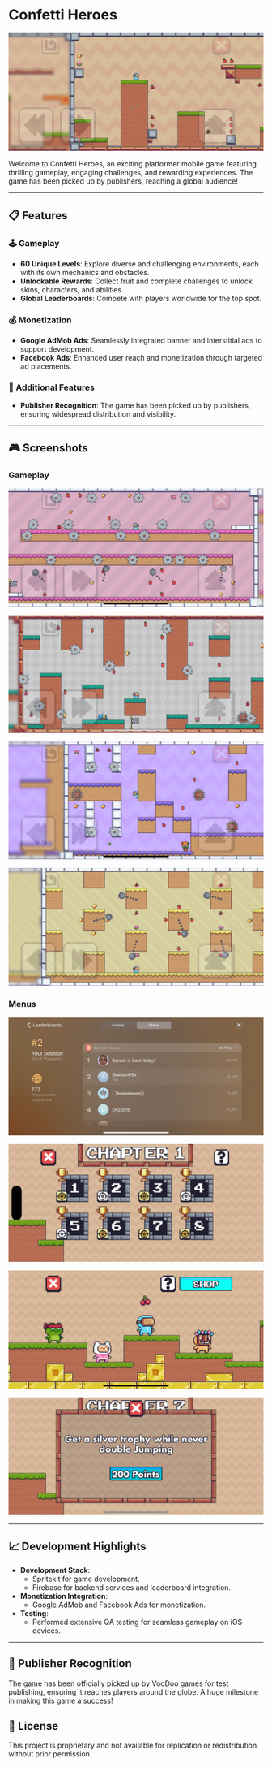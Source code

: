 # Confetti Heroes

![Gameplay Screenshot](screenshots/IMG_2679.PNG)

Welcome to Confetti Heroes, an exciting platformer mobile game featuring thrilling gameplay, engaging challenges, and rewarding experiences. The game has been picked up by publishers, reaching a global audience!

---

## 📋 Features

### 🕹️ Gameplay
- **60 Unique Levels**: Explore diverse and challenging environments, each with its own mechanics and obstacles.
- **Unlockable Rewards**: Collect fruit and complete challenges to unlock skins, characters, and abilities.
- **Global Leaderboards**: Compete with players worldwide for the top spot.

### 💰 Monetization
- **Google AdMob Ads**: Seamlessly integrated banner and interstitial ads to support development.
- **Facebook Ads**: Enhanced user reach and monetization through targeted ad placements.

### 🎯 Additional Features
- **Publisher Recognition**: The game has been picked up by publishers, ensuring widespread distribution and visibility.

---

## 🎮 Screenshots

### Gameplay
![Gameplay Screenshot](screenshots/IMG_2680.PNG)

![Gameplay Screenshot](screenshots/IMG_2681.PNG)

![Gameplay Screenshot](screenshots/IMG_2682.PNG)

![Gameplay Screenshot](screenshots/IMG_2683.PNG)

### Menus

![Gameplay Screenshot](screenshots/IMG_4053.png)

![Gameplay Screenshot](screenshots/IMG_4054.png)

![Gameplay Screenshot](screenshots/IMG_2684.png)

![Gameplay Screenshot](screenshots/IMG_4055.png)

---

## 📈 Development Highlights
- **Development Stack**:
  - Spritekit for game development.
  - Firebase for backend services and leaderboard integration.
- **Monetization Integration**:
  - Google AdMob and Facebook Ads for monetization.
- **Testing**:
  - Performed extensive QA testing for seamless gameplay on iOS devices.

---

## 🌟 Publisher Recognition

The game has been officially picked up by VooDoo games for test publishing, ensuring it reaches players around the globe. A huge milestone in making this game a success!


## 📝 License

This project is proprietary and not available for replication or redistribution without prior permission.
